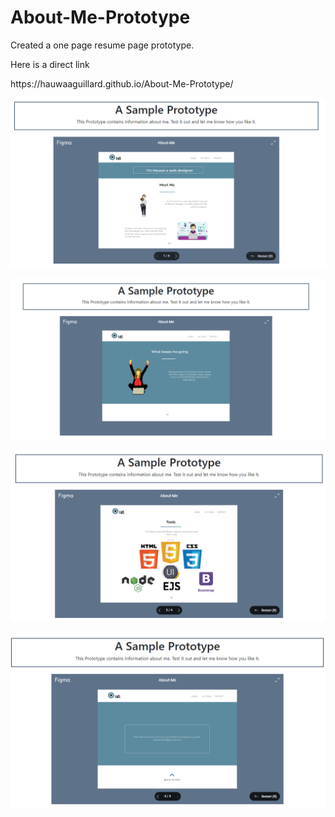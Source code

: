 # About-Me-Prototype
Created a one page resume page prototype. 
<p> Here is a direct link </p>
<p> https://hauwaaguillard.github.io/About-Me-Prototype/ </p>

![](/about1.PNG)

![](/about2.PNG)

![](/about3.PNG)

![](/about4.PNG)
      
      
